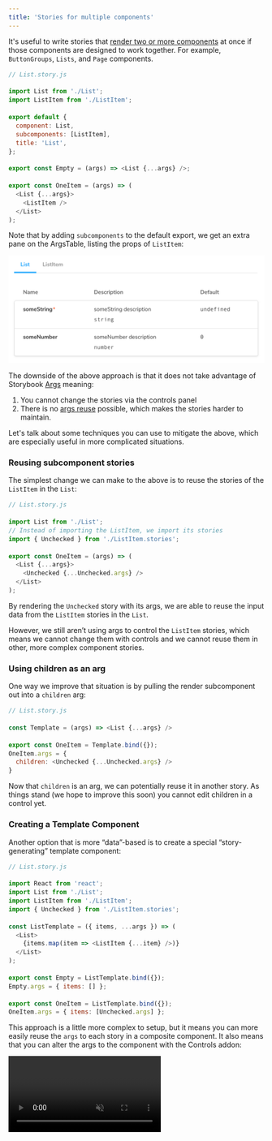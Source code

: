 ```yaml
---
title: 'Stories for multiple components'
---
```


It's useful to write stories that [render two or more components](../writing-stories/introduction.md#stories-for-two-or-more-components) at once if those components are designed to work together. For example, `ButtonGroups`, `Lists`, and `Page` components. 

```js
// List.story.js

import List from './List';
import ListItem from './ListItem';

export default {
  component: List,
  subcomponents: [ListItem],
  title: 'List',
};

export const Empty = (args) => <List {...args} />;

export const OneItem = (args) => (
  <List {...args}>
    <ListItem />
  </List>
);
```
Note that by adding `subcomponents` to the default export, we get an extra pane on the ArgsTable, listing the props of `ListItem`:

![Storybook story with subcomponent argstable](./argstable-subcomponents.png)

The downside of the above approach is that it does not take advantage of Storybook [Args](../writing-stories/args.md) meaning:

1. You cannot change the stories via the controls panel
2. There is no [args reuse](../writing-stories/introduction.md#using-args) possible, which makes the stories harder to maintain.

Let's talk about some techniques you can use to mitigate the above, which are especially useful in more complicated situations.

### Reusing subcomponent stories

The simplest change we can make to the above is to reuse the stories of the `ListItem` in the `List`:

```js
// List.story.js

import List from './List';
// Instead of importing the ListItem, we import its stories
import { Unchecked } from './ListItem.stories';

export const OneItem = (args) => (
  <List {...args}>
    <Unchecked {...Unchecked.args} />
  </List>
);
```

By rendering the `Unchecked` story with its args, we are able to reuse the input data from the `ListItem` stories in the `List`.

However, we still aren’t using args to control the `ListItem` stories, which means we cannot change them with controls and we cannot reuse them in other, more complex component stories.


### Using children as an arg

One way we improve that situation is by pulling the render subcomponent out into a `children` arg:

```js
// List.story.js

const Template = (args) => <List {...args} />

export const OneItem = Template.bind({});
OneItem.args = {
  children: <Unchecked {...Unchecked.args} />
}
```

Now that `children` is an arg, we can potentially reuse it in another story. As things stand (we hope to improve this soon) you cannot edit children in a control yet.

### Creating a Template Component

Another option that is more “data”-based is to create a special “story-generating” template component:

```js
// List.story.js

import React from 'react';
import List from './List';
import ListItem from './ListItem';
import { Unchecked } from './ListItem.stories';

const ListTemplate = ({ items, ...args }) => (
  <List>
    {items.map(item => <ListItem {...item} />)}
  </List>
);

export const Empty = ListTemplate.bind({});
Empty.args = { items: [] };

export const OneItem = ListTemplate.bind({});
OneItem.args = { items: [Unchecked.args] };
```

This approach is a little more complex to setup, but it means you can more easily reuse the `args` to each story in a composite component. It also means that you can alter the args to the component with the Controls addon:

<video autoPlay muted playsInline loop>
  <source
    src="template-component-with-controls-optimized.mp4"
    type="video/mp4"
  />
</video>